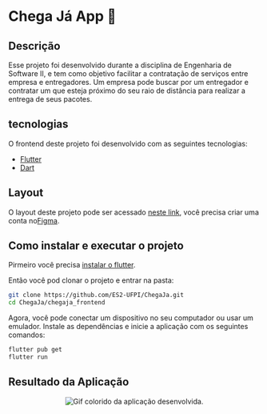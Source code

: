 # Chega Já App :blue_car:


## Descrição
Esse projeto foi desenvolvido durante a disciplina de Engenharia de Software II, e tem como objetivo facilitar a contratação de serviços entre empresa e entregadores. Um empresa pode buscar por um entregador e contratar um que esteja próximo do seu raio de distância para realizar a entrega de seus pacotes.

## tecnologias
O frontend deste projeto foi desenvolvido com as seguintes tecnologias:
- [Flutter](https://flutter.dev/)
- [Dart](https://dart.dev/)

## Layout
O layout deste projeto pode ser acessado [neste link](https://www.figma.com/file/BPiIgle2J9L9myduhuhHXe/Prot%C3%B3tipo-ChegaJa), você precisa criar uma conta no[Figma](https://www.figma.com/).

## Como instalar e executar o projeto
Pirmeiro você precisa [instalar o flutter](https://docs.flutter.dev/get-started/install).

Então você pod clonar o projeto e entrar na pasta:
```bash
git clone https://github.com/ES2-UFPI/ChegaJa.git
cd ChegaJa/chegaja_frontend
```
Agora, você pode conectar um dispositivo no seu computador ou usar um emulador. Instale as dependências e inicie a aplicação com os seguintes comandos:

```bash
flutter pub get
flutter run
```

## Resultado da Aplicação

<p align="center">
  <img src="https://media.discordapp.net/attachments/962040838123319319/1027532520956371014/app.gif" alt= "Gif colorido da aplicação desenvolvida." />
</p>
